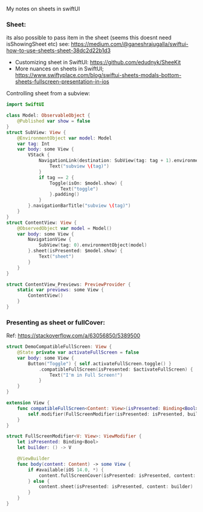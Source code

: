 My notes on sheets in swiftUI<!--more-->


### Sheet:
its also possible to pass item in the sheet (seems this doesnt need isShowingSheet etc) see:  https://medium.com/@ganeshrajugalla/swiftui-how-to-use-sheets-sheet-38dc2d22b1d3
- Customizing sheet in SwiftUI: https://github.com/edudnyk/SheeKit
- More nuances on sheets in SwiftUI; https://www.swiftyplace.com/blog/swiftui-sheets-modals-bottom-sheets-fullscreen-presentation-in-ios



Controlling sheet from a subview:

```swift
import SwiftUI

class Model: ObservableObject {
    @Published var show = false
}
struct SubView: View {
    @EnvironmentObject var model: Model
    var tag: Int
    var body: some View {
        VStack {
            NavigationLink(destination: SubView(tag: tag + 1).environmentObject(model)) {
                Text("subview \(tag)")
            }
            if tag == 2 {
                Toggle(isOn: $model.show) {
                    Text("toggle")
                }.padding()
            }
        }.navigationBarTitle("subview \(tag)")
    }
}
struct ContentView: View {
    @ObservedObject var model = Model()
    var body: some View {
        NavigationView {
            SubView(tag: 0).environmentObject(model)
        }.sheet(isPresented: $model.show) {
            Text("sheet")
        }
    }
}

struct ContentView_Previews: PreviewProvider {
    static var previews: some View {
        ContentView()
    }
}
```

### Presenting as sheet or fullCover:
Ref: https://stackoverflow.com/a/63056850/5389500

```swift
struct DemoCompatibleFullScreen: View {
    @State private var activateFullScreen = false
    var body: some View {
        Button("Toggle") { self.activateFullScreen.toggle() }
            .compatibleFullScreen(isPresented: $activateFullScreen) {
                Text("I'm in Full Screen!")
            }
    }
}

extension View {
    func compatibleFullScreen<Content: View>(isPresented: Binding<Bool>, @ViewBuilder content: @escaping () -> Content) -> some View {
        self.modifier(FullScreenModifier(isPresented: isPresented, builder: content))
    }
}

struct FullScreenModifier<V: View>: ViewModifier {
    let isPresented: Binding<Bool>
    let builder: () -> V

    @ViewBuilder
    func body(content: Content) -> some View {
        if #available(iOS 14.0, *) {
            content.fullScreenCover(isPresented: isPresented, content: builder)
        } else {
            content.sheet(isPresented: isPresented, content: builder)
        }
    }
}
```